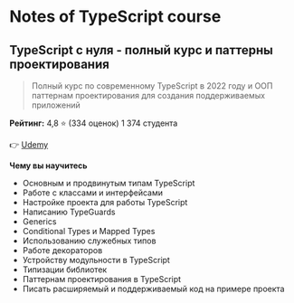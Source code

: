 # Notes of TypeScript course

## TypeScript с нуля - полный курс и паттерны проектирования

> Полный курс по современному TypeScript в 2022 году и ООП паттернам проектирования для создания поддерживаемых приложений

**Рейтинг:** 4,8 ⭐️ (334 оценок) 1 374 студента

👉 [Udemy](https://www.udemy.com/share/105SFI3@en--1uJcu972A9xIPVE2pP6HAE98THiQhSzA-0DVVdW9m5JVGnimNfYm8KY5jdt8/)

**Чему вы научитесь**

- Основным и продвинутым типам TypeScript
- Работе с классами и интерфейсами
- Настройке проекта для работы TypeScript
- Написанию TypeGuards
- Generics
- Conditional Types и Mapped Types
- Использованию служебных типов
- Работе декораторов
- Устройству модульности в TypeScript
- Типизации библиотек
- Паттернам проектирования в TypeScript
- Писать расширяемый и поддерживаемый код на примере проекта
